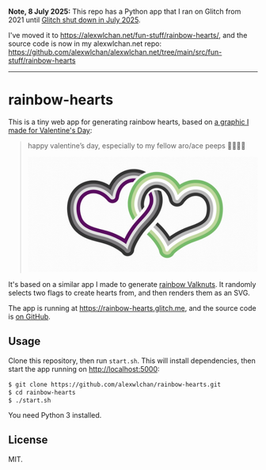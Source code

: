 **Note, 8 July 2025:** This repo has a Python app that I ran on Glitch from 2021 until [Glitch shut down in July 2025](https://blog.glitch.com/post/changes-are-coming-to-glitch).

I've moved it to <https://alexwlchan.net/fun-stuff/rainbow-hearts/>, and the source code is now in my alexwlchan.net repo: <https://github.com/alexwlchan/alexwlchan.net/tree/main/src/fun-stuff/rainbow-hearts>

---

# rainbow-hearts

This is a tiny web app for generating rainbow hearts, based on [a graphic I made for Valentine's Day](https://twitter.com/alexwlchan/status/1360919253738790915):

> happy valentine’s day, especially to my fellow aro/ace peeps 🖤🤍💚💜
>
> ![A pair of interlocking hearts. The outline of the heart on the left is the colours of the asexual pride flag (black, grey, white, purple) and the outline of the heart on the right is the colours of the aromantic pride flag (green, light green, white, grey, black)](tweet.jpg)

It's based on a similar app I made to generate [rainbow Valknuts](https://rainbow-valknuts.glitch.me).
It randomly selects two flags to create hearts from, and then renders them as an SVG.

The app is running at <https://rainbow-hearts.glitch.me>, and the source code is [on GitHub](https://github.com/alexwlchan/rainbow-hearts).



## Usage

Clone this repository, then run `start.sh`.
This will install dependencies, then start the app running on <http://localhost:5000>:

```console
$ git clone https://github.com/alexwlchan/rainbow-hearts.git
$ cd rainbow-hearts
$ ./start.sh
```

You need Python 3 installed.



## License

MIT.
